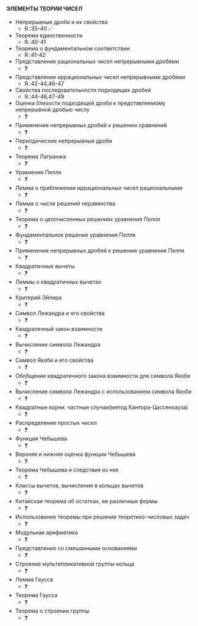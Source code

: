 #### ЭЛЕМЕНТЫ ТЕОРИИ ЧИСЕЛ

- Непрерывные дроби и их свойства
	* Я.:35–40 :white_check_mark:
- Теорема единственности
	* Я.:40-41
- Теорема о фундаментальном соответствии
	* Я.:41-42
- Представление рациональных чисел непрерывными дробями
	* :question:
- Представление иррациональных чисел непрерывными дробями
	* Я.:42-44,46-47
- Свойства последовательности подходящих дробей
	* Я.:44-46,47-49
- Оценка близости подходящей дроби к представляемому непрерывной дробью числу
	* :question:
- Применение непрерывных дробей к решению сравнений
	* :question:
- Периодические непрерывные дроби
	* :question:
- Теорема Лагранжа
	* :question:
- Уравнение Пелля
	* :question:
- Лемма о приближении иррациональных чисел рациональными
	* :question:
- Лемма о числе решений неравенства
	* :question:
- Теорема о целочисленных решениях уравнения Пелля
	* :question:
- Фундаментальное решение уравнения Пелля
	* :question:
- Применение непрерывных дробей к решению уравнения Пелля
	* :question:
- Квадратичные вычеты
	* :question:
- Леммы о квадратичных вычетах
	* :question:
- Критерий Эйлера
	* :question:
- Символ Лежандра и его свойства
	* :question:
- Квадратичный закон взаимности
	* :question:
- Вычисление символа Лежандра
	* :question:
- Символ Якоби и его свойства
	* :question:
- Обобщение квадратичного закона взаимности для символа Якоби
	* :question:
- Вычисление символа Лежандра с использованием символа Якоби
	* :question:
- Квадратные корни: частные случаи(метод Кантора-Цассенхауза)
	* :question:
- Распределение простых чисел
	* :question:
- Функция Чебышева
	* :question:
- Верхняя и нижняя оценка функции Чебышева
	* :question:
- Теорема Чебышева и следствия из нее
	* :question:
- Классы вычетов, вычисления в кольцах вычетов
	* :question:
- Китайская теорема об остатках, ее различные формы
	* :question:
- Использование теоремы при решении теоретико-числовых задач
	* :question:
- Модульная арифметика
	* :question:
- Представление со смешанными основаниями
	* :question:
- Строение мультипликативной группы кольца
	* :question:
- Лемма Гаусса
	* :question:
- Теорема Гаусса
	* :question:
- Теорема о строении группы
	* :question:
